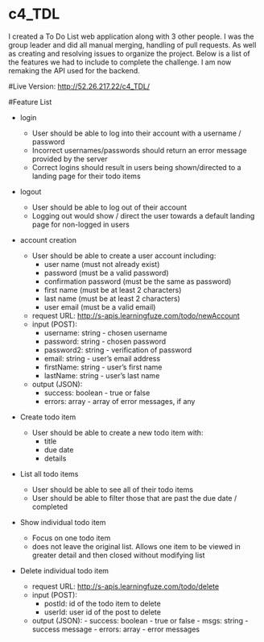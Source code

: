 # c4_TDL
I created a To Do List web application along with 3 other people.  I was the group leader and did all manual merging, handling of pull requests. As well as creating and resolving issues to organize the project.  Below is a list of the features we had to include to complete the challenge.   I am now remaking the API used for the backend.  

#Live Version: http://52.26.217.22/c4_TDL/


#Feature List
- login
	- User should be able to log into their account with a username / password
	- Incorrect usernames/passwords should return an error message provided by the server
	- Correct logins should result in users being shown/directed to a landing page for their todo items
	
- logout
	- User should be able to log out of their account
	- Logging out would show / direct the user towards a default landing page for non-logged in users
	
- account creation
	- User should be able to create a user account including:
		- user name (must not already exist)
		- password (must be a valid password)
		- confirmation password (must be the same as password)
		- first name (must be at least 2 characters)
		- last name (must be at least 2 characters)
		- user email (must be a valid email)
 	- request URL: http://s-apis.learningfuze.com/todo/newAccount
 	- input (POST):
		- username: string - chosen username
		- password: string - chosen password
		- password2: string - verification of password
		- email: string - user’s email address
		- firstName: string - user’s first name
		- lastName: string - user’s last name
	- output (JSON):
		- success: boolean - true or false
		- errors: array - array of error messages, if any
	
- Create todo item
	- User should be able to create a new todo item with:
		- title
		- due date
		- details

- List all todo items
	- User should be able to see all of their todo items
	- User should be able to filter those that are past the due date / completed

- Show individual todo item
	- Focus on one todo item
	- does not leave the original list.  Allows one item to be viewed in greater detail and then closed without modifying list

- Delete individual todo item
	- request URL: http://s-apis.learningfuze.com/todo/delete
	- input (POST):
		- postId: id of the todo item to delete
		- userId: user id of the post to delete
	- output (JSON):
			- success: boolean - true or false
			- msgs: string - success message
			- errors: array - error messages
